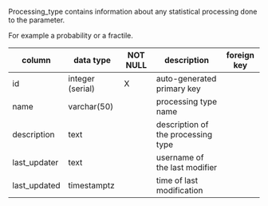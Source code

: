 Processing_type contains information about any statistical processing done to the parameter.

For example a probability or a fractile.

| column | data type | NOT NULL | description | foreign key |
|---|---|---|---|---|
| id | integer (serial) | X | auto-generated primary key | |
| name | varchar(50) | | processing type name | |
| description | text | | description of the processing type | |
| last_updater | text | | username of the last modifier | |
| last_updated | timestamptz | | time of last modification | |
